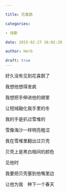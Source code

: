 ```yaml
---

title: 花喜鹊

categories:

- 诗歌

date: 2015-02-27 16:02:28

author: Herb

draft: true
---
```


好久没有见到花喜鹊了

我想他想得发疯

我想把手伸进他的翅里

让短绒融化我手里的冬



我的手是扒过雪堆的

雪像海沙一样明亮粗涩

我在雪堆里翻出过贝壳

贝壳上是黑白相间的颜色



见他时

我要把贝壳塞到他嘴里边

让他为我　种下一个春天
